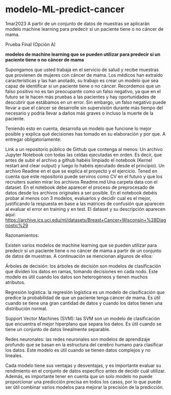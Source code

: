 # modelo-ML-predict-cancer
1mar2023 A partir de un conjunto de datos de muestras se aplicarán modelo machine learning para predecir si un paciente tiene o no cáncer de mama.


Prueba Final (Opción A)

**modelos de machine learning que se pueden utilizar para predecir si un paciente tiene o no cáncer de mama**

Supongamos que usted trabaja en el servicio de salud y recibe muestras que provienen de mujeres con cáncer de mama. Los médicos han extraído características y las han anotado, su trabajo es crear un modelo que sea capaz de identificar si un paciente tiene o no cáncer. Recordemos que un falso positivo no es tan preocupante como un falso negativo, ya que en el futuro se le hacen más pruebas a las pacientes y hay oportunidades de descubrir que estábamos en un error. Sin embargo, un falso negativo puede llevar a que el cáncer se desarrolle sin supervisión durante más tiempo del necesario y podría llevar a daños más graves o incluso la muerte de la paciente.

Teniendo esto en cuenta, desarrolla un modelo que funcione lo mejor posible y explica qué decisiones has tomado en su elaboración y por que. A entregar obligatoriamente:

Link a un repositorio público de Github que contenga al menos:
Un archivo Jupyter Notebook con todas las celdas ejecutadas en orden. Es decir, que antes de subir el archivo a github habéis limpiado el notebook (Kernel restart and clear output) y luego lo habéis ejecutado desde el principio).
Un archivo Readme en el que se explica el proyecto y el ejercicio. Tened en cuenta que este repositorio puede serviros como CV en el futuro y que los recruiters suelen mirar los archivos Readme.md
Una carpeta data con el dataset. En el notebook debe aparecer el proceso de preprocesado de datos desde los archivos originales a ser posible. En el notebook debéis probar al menos con 3 modelos, evaluarlos y decidir cual es el mejor, justificando la respuesta en base a las matrices de confusión que aparecen al evaluar el error en training y en test. El dataset y su descripción aparecen aquí: https://archive.ics.uci.edu/ml/datasets/Breast+Cancer+Wisconsin+%28Diagnostic%29


Razonamientos:

Existen varios modelos de machine learning que se pueden utilizar para predecir si un paciente tiene o no cáncer de mama a partir de un conjunto de datos de muestras. A continuación se mencionan algunos de ellos:

Árboles de decisión: los árboles de decisión son modelos de clasificación que dividen los datos en ramas, tomando decisiones en cada nodo. Este modelo es útil cuando los datos son heterogéneos y tienen muchos atributos.

Regresión logística: la regresión logística es un modelo de clasificación que predice la probabilidad de que un paciente tenga cáncer de mama. Es útil cuando se tiene una gran cantidad de datos y cuando los datos tienen una distribución normal.

Support Vector Machines (SVM): las SVM son un modelo de clasificación que encuentra el mejor hiperplano que separa los datos. Es útil cuando se tiene un conjunto de datos linealmente separable.

Redes neuronales: las redes neuronales son modelos de aprendizaje profundo que se basan en la estructura del cerebro humano para clasificar los datos. Este modelo es útil cuando se tienen datos complejos y no lineales.

Cada modelo tiene sus ventajas y desventajas, y es importante evaluar su rendimiento en el conjunto de datos específico antes de decidir cuál utilizar. Además, es importante tener en cuenta que un solo modelo no puede proporcionar una predicción precisa en todos los casos, por lo que puede ser útil combinar varios modelos para mejorar la precisión de la predicción.
